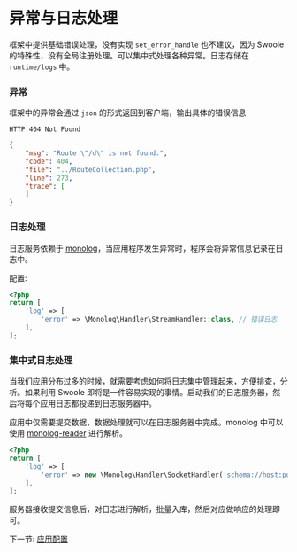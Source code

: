 # 异常与日志处理

框架中提供基础错误处理，没有实现 `set_error_handle` 也不建议，因为 Swoole 的特殊性，没有全局注册处理。可以集中式处理各种异常。日志存储在 `runtime/logs` 中。

### 异常

框架中的异常会通过 `json` 的形式返回到客户端，输出具体的错误信息

```
HTTP 404 Not Found
```

```json
{
    "msg": "Route \"/d\" is not found.",
    "code": 404,
    "file": "../RouteCollection.php",
    "line": 273,
    "trace": [
    ]
}
```

### 日志处理

日志服务依赖于 [monolog](https://github.com/Seldaek/monolog)，当应用程序发生异常时，程序会将异常信息记录在日志中。

配置: 

```php
<?php
return [
    'log' => [
        'error' => \Monolog\Handler\StreamHandler::class, // 错误日志
    ],
];
```

### 集中式日志处理

当我们应用分布过多的时候，就需要考虑如何将日志集中管理起来，方便排查，分析。如果利用 Swoole 即将是一件容易实现的事情。启动我们的日志服务器，然后将每个应用日志都投递到日志服务器中。

应用中仅需要提交数据，数据处理就可以在日志服务器中完成。monolog 中可以使用 [monolog-reader](https://github.com/RunnerLee/monolog-reader) 进行解析。

```php
<?php
return [
    'log' => [
        'error' => new \Monolog\Handler\SocketHandler('schema://host:port'),
    ],
];
```

服务器接收提交信息后，对日志进行解析，批量入库，然后对应做响应的处理即可。

下一节: [应用配置](3-1-configuration.md)
